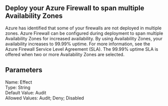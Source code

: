 ## Deploy your Azure Firewall to span multiple Availability Zones

Azure has identified that some of your firewalls are not deployed in multiple zones. Azure Firewall can be configured during deployment to span multiple Availability Zones for increased availability. By using Availability Zones, your availability increases to 99.99% uptime. For more information, see the Azure Firewall Service Level Agreement (SLA). The 99.99% uptime SLA is offered when two or more Availability Zones are selected.  

## Parameters  
Name:	Effect \
Type:	String \
Default Value:	Audit \
Allowed Values:	Audit; Deny; Disabled
